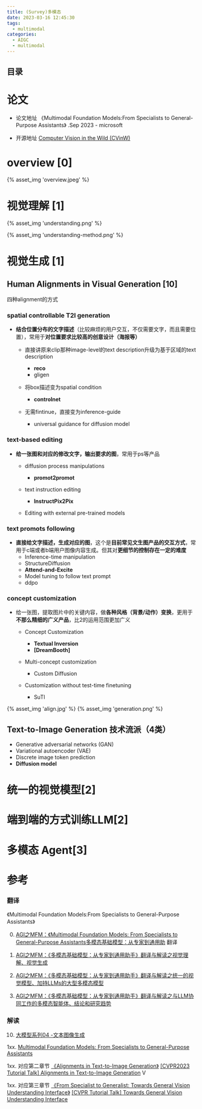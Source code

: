 ```yaml
---
title: (Survey)多模态  
date: 2023-03-16 12:45:30
tags:
  - multimodal
categories:
  - AIGC  
  - multimodal
---
```


<p></p>
<!-- more -->

## 目录
<!-- toc -->

# 论文
+ 论文地址
 《Multimodal Foundation Models:From Specialists to General-Purpose Assistants》 .Sep 2023   - microsoft

+ 开源地址
  [Computer Vision in the Wild (CVinW)](https://github.com/Computer-Vision-in-the-Wild/CVinW_Readings) 

# overview [0]
{% asset_img  'overview.jpeg' %}

# 视觉理解 [1]

{% asset_img  'understanding.png' %}

{% asset_img  'understanding-method.png' %}


# 视觉生成 [1]
## Human Alignments in Visual Generation  [10]
四种alignment的方式
### spatial controllable T2I generation

-  **结合位置分布的文字描述**（比较麻烦的用户交互，不仅需要文字，而且需要位置），常用于**对位置要求比较高的创意设计（海报等）**

   - 直接讲原来clip那种image-level的text description升级为基于区域的text description

     - **reco**
     - gligen

   - 将box描述变为spatial condition

     - **controlnet**  

   - 无需fintinue，直接变为inference-guide

     - universal guidance for diffusion model



###  text-based editing

-  **给一张图和对应的修改文字，输出要求的图**，常用于ps等产品

   - diffusion process manipulations

     - **promot2promot**

   - text instruction editing

     - **InstructPix2Pix** 

   - Editing with external pre-trained models



### text promots following 

- **直接给文字描述，生成对应的图**，这个是**目前常见文生图产品的交互方式**，常用于c端或者b端用户图像内容生成。但其对**更细节的控制存在一定的难度**
  - Inference-time manipulation
  - StructureDiffusion
  - **Attend-and-Excite**
  - Model tuning to follow text prompt
  - ddpo



### concept customization

- 给一张图，提取图片中的关键内容，做**各种风格（背景/动作）变换**，更用于**不那么精细的广义产品**，比2的运用范围更加广义

  - Concept Customization

    - **Textual Inversion**
    - **[DreamBooth]**
  - Multi-concept customization

    - Custom Diffusion

  - Customization without test-time finetuning

    - SuTI

{% asset_img  'align.jpg' %}
{% asset_img  'generation.png' %}

## Text-to-Image Generation  技术流派（4类）
+ Generative adversarial networks (GAN)
+ Variational autoencoder (VAE)
+ Discrete image token prediction
+ **Diffusion model**

# 统一的视觉模型[2]

# 端到端的方式训练LLM[2]

# 多模态 Agent[3]

# 参考
### 翻译
《Multimodal Foundation Models:From Specialists to General-Purpose Assistants》  

0. [AGI之MFM：《Multimodal Foundation Models: From Specialists to General-Purpose Assistants多模态基础模型：从专家到通用助](https://blog.csdn.net/qq_41185868/article/details/133594461) 翻译
   
1. [AGI之MFM：《多模态基础模型：从专家到通用助手》翻译与解读之视觉理解、视觉生成](https://yunyaniu.blog.csdn.net/article/details/133594554)
   
2. [AGI之MFM：《多模态基础模型：从专家到通用助手》翻译与解读之统一的视觉模型、加持LLMs的大型多模态模型](https://yunyaniu.blog.csdn.net/article/details/133594624)
   
3. [AGI之MFM：《多模态基础模型：从专家到通用助手》翻译与解读之与LLM协同工作的多模态智能体、结论和研究趋势](https://yunyaniu.blog.csdn.net/article/details/133606408)

### 解读
10. [大模型系列04 -文本图像生成](https://zhuanlan.zhihu.com/p/669757416)

1xx.   [Multimodal Foundation Models: From Specialists to General-Purpose Assistants](https://blog.csdn.net/qq_41200212/article/details/134663233)  


1xx.  对应第二章节 
  [《Alignments in Text-to-Image Generation》](https://datarelease.blob.core.windows.net/tutorial/vision_foundation_models_2023/slides/Zhengyuan_Tutorial_T2I2023.pdf)
   [[CVPR2023 Tutorial Talk] Alignments in Text-to-Image Generation](https://www.bilibili.com/video/BV14P411v7Un/) V

1xx. 对应第三章节 
[《From Specialist to Generalist:
Towards General Vision Understanding Interface》](https://datarelease.blob.core.windows.net/tutorial/vision_foundation_models_2023/slides/Jianwei_CVPR2023_Tutorial.pdf)
  [[CVPR Tutorial Talk] Towards General Vision Understanding Interface](https://www.bilibili.com/video/BV1ds4y1k7pj/?vd_source=f6e8c1128f9f264c5ab8d9411a644036)   